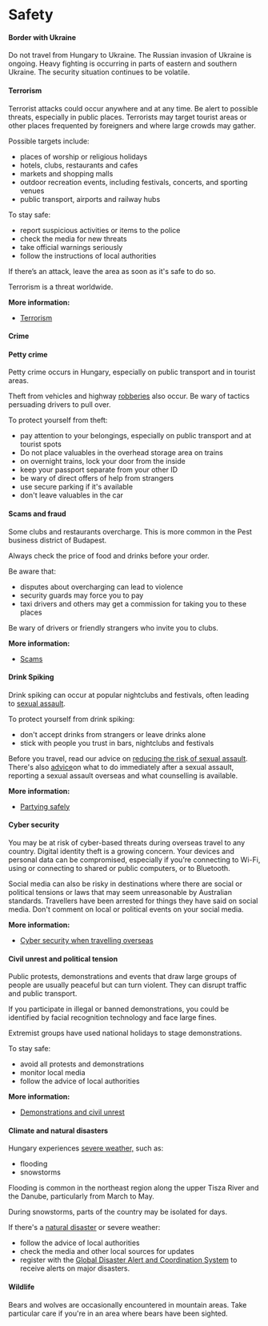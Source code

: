 # Safety

#### Border with Ukraine

Do not travel from Hungary to Ukraine. The Russian invasion of Ukraine is ongoing. Heavy fighting is occurring in parts of eastern and southern Ukraine. The security situation continues to be volatile.

#### Terrorism

Terrorist attacks could occur anywhere and at any time. Be alert to possible threats, especially in public places. Terrorists may target tourist areas or other places frequented by foreigners and where large crowds may gather.

Possible targets include:

* places of worship or religious holidays
* hotels, clubs, restaurants and cafes
* markets and shopping malls
* outdoor recreation events, including festivals, concerts, and sporting venues
* public transport, airports and railway hubs

To stay safe:

* report suspicious activities or items to the police
* check the media for new threats
* take official warnings seriously
* follow the instructions of local authorities

If there’s an attack, leave the area as soon as it's safe to do so.

Terrorism is a threat worldwide.

**More information:**

* [Terrorism](/before-you-go/safety/terrorism "Terrorism")

#### Crime

#### Petty crime

Petty crime occurs in Hungary, especially on public transport and in tourist areas.

Theft from vehicles and highway [robberies](/before-you-go/safety/theft-robbery "Theft and robbery") also occur. Be wary of tactics persuading drivers to pull over.

To protect yourself from theft:

* pay attention to your belongings, especially on public transport and at tourist spots
* Do not place valuables in the overhead storage area on trains
* on overnight trains, lock your door from the inside
* keep your passport separate from your other ID
* be wary of direct offers of help from strangers
* use secure parking if it's available
* don't leave valuables in the car

#### Scams and fraud

Some clubs and restaurants overcharge. This is more common in the Pest business district of Budapest.

Always check the price of food and drinks before your order.

Be aware that:

* disputes about overcharging can lead to violence
* security guards may force you to pay
* taxi drivers and others may get a commission for taking you to these places

Be wary of drivers or friendly strangers who invite you to clubs.

**More information:**

* [Scams](/before-you-go/safety/scams "Scams that affect travellers")

#### Drink Spiking

Drink spiking can occur at popular nightclubs and festivals, often leading to [sexual assault](/before-you-go/safety/sexual-assault "Reducing the risk of sexual assault and harassment").

To protect yourself from drink spiking:

* don't accept drinks from strangers or leave drinks alone
* stick with people you trust in bars, nightclubs and festivals

Before you travel, read our advice on [reducing the risk of sexual assault](/before-you-go/safety/sexual-assault "Reducing the risk of sexual assault and harassment"). There's also [advice](/while-youre-away/crime/sexual-assault-overseas "I've been sexually assaulted overseas")on what to do immediately after a sexual assault, reporting a sexual assault overseas and what counselling is available.

**More information:**

* [Partying safely](/before-you-go/safety/partying "Partying safely")

#### Cyber security

You may be at risk of cyber-based threats during overseas travel to any country. Digital identity theft is a growing concern. Your devices and personal data can be compromised, especially if you're connecting to Wi-Fi, using or connecting to shared or public computers, or to Bluetooth.

Social media can also be risky in destinations where there are social or political tensions or laws that may seem unreasonable by Australian standards. Travellers have been arrested for things they have said on social media. Don't comment on local or political events on your social media.

**More information:**

* [Cyber security when travelling overseas](/before-you-go/staying-safe/cyber-security "Cyber security when travelling overseas")

#### Civil unrest and political tension

Public protests, demonstrations and events that draw large groups of people are usually peaceful but can turn violent. They can disrupt traffic and public transport.

If you participate in illegal or banned demonstrations, you could be identified by facial recognition technology and face large fines.

Extremist groups have used national holidays to stage demonstrations.

To stay safe:

* avoid all protests and demonstrations
* monitor local media
* follow the advice of local authorities

**More information:**

* [Demonstrations and civil unrest](/news-and-updates/demonstrations-and-unrest "Demonstrations and unrest")

#### Climate and natural disasters

Hungary experiences [severe weather,](/node/347) such as:

* flooding
* snowstorms

Flooding is common in the northeast region along the upper Tisza River and the Danube, particularly from March to May. 

During snowstorms, parts of the country may be isolated for days.

If there's a [natural disaster](/node/346) or severe weather:

* follow the advice of local authorities
* check the media and other local sources for updates
* register with the [Global Disaster Alert and Coordination System](http://www.gdacs.org/) to receive alerts on major disasters.

#### Wildlife

Bears and wolves are occasionally encountered in mountain areas. Take particular care if you're in an area where bears have been sighted.